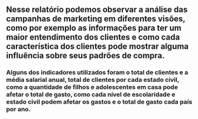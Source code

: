 ##   Nesse relatório podemos observar a análise das campanhas de marketing em diferentes visões, como por exemplo as informações para ter um maior entendimento dos clientes e como cada característica dos clientes pode mostrar alguma influência sobre seus padrões de compra.

###   Alguns dos indicadores utilizados foram o total de clientes e a média salarial anual, total de clientes por cada estado civil, como a quantidade de filhos e adolescentes em casa pode afetar o total de gasto, como cada nível de escolaridade e estado civil podem afetar os gastos e o total de gasto cada país por ano.
